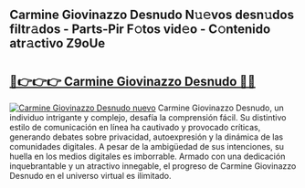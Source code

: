 ## Carmine Giovinazzo Desnudo N𝚞𝚎vos desn𝚞dos filtr𝚊dos - Parts-Pir F𝚘tos vid𝚎o - C𝚘ntenido atr𝚊ctivo Z9oUe

# <h2><a href="http://mb5jaq.tromn.icu/?c=Carmine+Giovinazzo+Desnudo">🔗👉👉👉 Carmine Giovinazzo Desnudo 🔗🔗</a></h2>

[![Carmine Giovinazzo Desnudo nuevo](https://i.imgur.com/pEAQMta.gif)](http://mb5jaq.tromn.icu/?c=Carmine+Giovinazzo+Desnudo)
Carmine Giovinazzo Desnudo, un individuo intrigante y complejo, desafía la comprensión fácil. Su distintivo estilo de comunicación en línea ha cautivado y provocado críticas, generando debates sobre privacidad, autoexpresión y la dinámica de las comunidades digitales. A pesar de la ambigüedad de sus intenciones, su huella en los medios digitales es imborrable. Armado con una dedicación inquebrantable y un atractivo innegable, el progreso de Carmine Giovinazzo Desnudo en el universo virtual es ilimitado.
